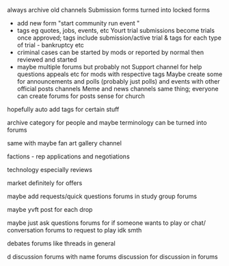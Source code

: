 always archive old channels
Submission forms turned into locked forms
- add new form "start community run event "
- tags eg quotes, jobs, events, etc
Yourt trial submissions become trials once approved; tags include submission/active trial & tags for each type of trial - bankruptcy etc
- criminal cases can be started by mods or reported by normal then reviewed and started 
- maybe multiple forums but probably not
Support channel for help questions appeals etc for mods with respective tags
Maybe create some for announcements and polls (probably just polls) and events with other official posts channels
Meme and news channels same thing; everyone can create forums for posts sense for church 

hopefully auto add tags for certain stuff

archive category for people and maybe terminology can be turned into forums

same with maybe fan art gallery channel

factions - rep applications and negotiations

technology especially reviews

market definitely for offers

maybe add requests/quick questions forums in study group forums

maybe yvft post  for each drop

maybe just ask questions forums for if someone wants to play or chat/ conversation forums to request to play idk smth 

debates forums like threads in general

d discussion forums with name forums discussion for discussion in forums